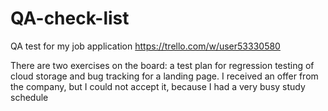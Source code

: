 # QA-check-list
QA test for my job application
https://trello.com/w/user53330580

There are two exercises on the board: a test plan for regression testing of cloud storage and bug tracking for a landing page. I received an offer from the company, but I could not accept it, because I had a very busy study schedule
